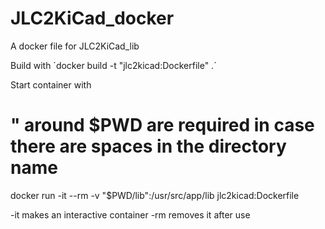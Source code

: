 # JLC2KiCad_docker
A docker file for JLC2KiCad_lib


Build with
´docker build -t "jlc2kicad:Dockerfile" .´

Start container with 


# " around $PWD are required in case there are spaces in the directory name
docker run -it --rm -v "$PWD/lib":/usr/src/app/lib jlc2kicad:Dockerfile

-it makes an interactive container
-rm removes it after use

